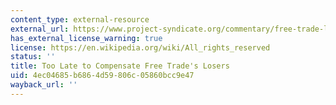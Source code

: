 ```yaml
---
content_type: external-resource
external_url: https://www.project-syndicate.org/commentary/free-trade-losers-compensation-too-late-by-dani-rodrik-2017-04?barrier=accessreg
has_external_license_warning: true
license: https://en.wikipedia.org/wiki/All_rights_reserved
status: ''
title: Too Late to Compensate Free Trade's Losers
uid: 4ec04685-b686-4d59-806c-05860bcc9e47
wayback_url: ''
---
```

